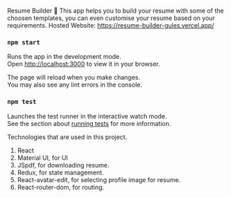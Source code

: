 Resume Builder 📄
This app helps you to build your resume with some of the choosen templates, you can even customise your resume based on your requirements.
Hosted Website: https://resume-builder-gules.vercel.app/

### `npm start`

Runs the app in the development mode.\
Open [http://localhost:3000](http://localhost:3000) to view it in your browser.

The page will reload when you make changes.\
You may also see any lint errors in the console.

### `npm test`

Launches the test runner in the interactive watch mode.\
See the section about [running tests](https://facebook.github.io/create-react-app/docs/running-tests) for more information.

Technologies that are used in this project.
1. React
2. Material UI, for UI
3. JSpdf, for downloading resume.
4. Redux, for state management.
5. React-avatar-edit, for selecting profile image for resume.
6. React-router-dom, for routing.
